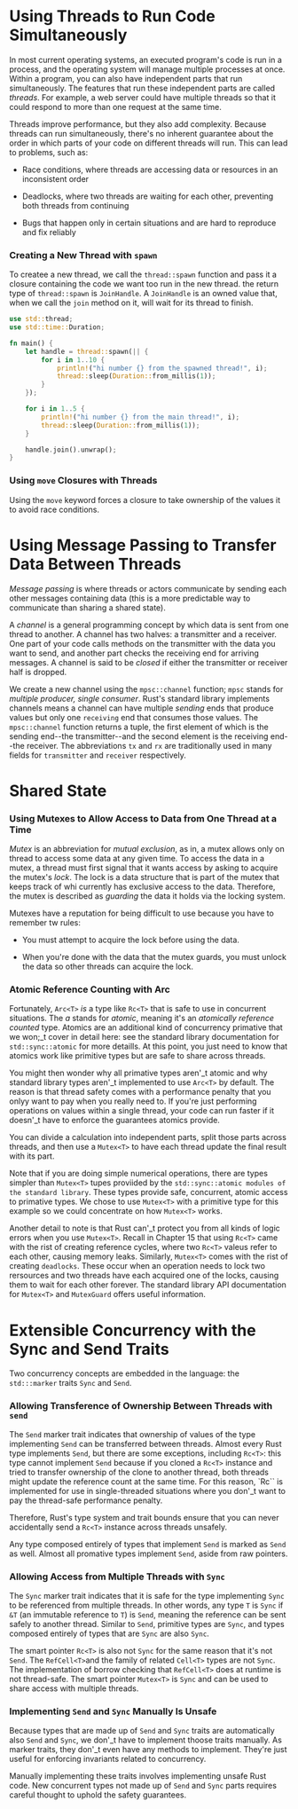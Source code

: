 # Using Threads to Run Code Simultaneously

In most current operating systems, an executed program's code is run in a process, and the operating system will manage multiple processes at once. Within a program, you can also have independent parts that run simultaneously. The features that run these independent parts are called *threads*. For example, a web server could have multiple threads so that it could respond to more than one request at the same time.

Threads improve performance, but they also add complexity. Because threads can run simultaneously, there's no inherent guarantee about the order in which parts of your code on different threads will run. This can lead to problems, such as:

- Race conditions, where threads are accessing data or resources in an inconsistent order

- Deadlocks, where two threads are waiting for each other, preventing both threads from continuing

- Bugs that happen only in certain situations and are hard to reproduce and fix reliably

### Creating a New Thread with `spawn`

To createe a new thread, we call the `thread::spawn` function and pass it a closure containing the code we want too run in the new thread. the return type of `thread::spawn` is `JoinHandle`. A `JoinHandle` is an owned value that, when we call the `join` method on it, will wait for its thread to finish.

```rust
use std::thread;
use std::time::Duration;

fn main() {
    let handle = thread::spawn(|| {
        for i in 1..10 {
            println!("hi number {} from the spawned thread!", i);
            thread::sleep(Duration::from_millis(1));
        }
    });

    for i in 1..5 {
        println!("hi number {} from the main thread!", i);
        thread::sleep(Duration::from_millis(1));
    }

    handle.join().unwrap();
}
```

### Using `move` Closures with Threads

Using the `move` keyword forces a closure to take ownership of the values it to avoid race conditions.

# Using Message Passing to Transfer Data Between Threads

*Message passing* is where threads or actors communicate by sending each other messages containing data (this is a more predictable way to communicate than sharing a shared state). 

A *channel* is a general programming concept by which data is sent from one thread to another. A channel has two halves: a transmitter and a receiver. One part of your code calls methods on the transmitter with the data you want to send, and another part checks the receiving end for arriving messages. A channel is said to be *closed* if either the transmitter or receiver half is dropped.

We create a new channel using the `mpsc::channel` function; `mpsc` stands for *multiple producer, single consumer*. Rust's standard library implements channels means a channel can have multiple *sending* ends that produce values but only one `receiving` end that consumes those values. The `mpsc::channel` function returns a tuple, the first element of which is the sending end--the transmitter--and the second element is the receiving end--the receiver. The abbreviations `tx` and `rx` are traditionally used in many fields for `transmitter` and `receiver` respectively.

# Shared State

### Using Mutexes to Allow Access to Data from One Thread at a Time

*Mutex* is an abbreviation for *mutual exclusion*, as in, a mutex allows only on thread to access some data at any given time. To access the data in a mutex, a thread must first signal that it wants access by asking to acquire the mutex's *lock*. The lock is a data structure that is part of the mutex that keeps track of whi currently has exclusive access to the data. Therefore, the mutex is described as *guarding* the data it holds via the locking system.

Mutexes have a reputation for being difficult to use because you have to remember tw rules:

- You must attempt to acquire the lock before using the data.

- When you're done with the data that the mutex guards, you must unlock the data so other threads can acquire the lock.

### Atomic Reference Counting with Arc<T>

Fortunately, `Arc<T>` *is* a type like `Rc<T>` that is safe to use in concurrent situations. The *a* stands for *atomic*, meaning it's an *atomically reference counted* type. Atomics are an additional kind of concurrency primative that we won;_t cover in detail here: see the standard library documentation for `std::sync::atomic` for more detaills. At this point, you just need to know that atomics work like primitive types but are safe to share across threads.

You might then wonder why all primative types aren'_t atomic and why standard library types aren'_t implemented to use `Arc<T>` by default. The reason is that thread safety comes with a performance penalty that you onlyy want to pay when you really need to. If you're just performing operations on values within a single thread, your code can run faster if it doesn'_t have to enforce the guarantees atomics provide.

 You can divide a calculation into independent parts, split those parts across threads, and then use a `Mutex<T>` to have each thread update the final result with its part.

Note that if you are doing simple numerical operations, there are types simpler than `Mutex<T>` tupes proviided by the `std::sync::atomic modules of the standard library`. These types provide safe, concurrent, atomic access to primative types. We chose to use `Mutex<T>` with a primitive type for this example so we could concentrate on how `Mutex<T>` works.

Another detail to note is that Rust can'_t protect you from all kinds of logic errors when you use `Mutex<T>`. Recall in Chapter 15 that using `Rc<T>` came with the rist of creating reference cycles, where two `Rc<T>` valeus refer to each other, causing memory leaks. Similarly, `Mutex<T>` comes with the rist of creating `deadlocks`. These occur when an operation needs to lock two rersources and two threads have each acquired one of the locks, causing them to wait for each other forever. The standard library API documentation for `Mutex<T>` and `MutexGuard` offers useful information.

# Extensible Concurrency with the Sync and Send Traits

Two concurrency concepts are embedded in the language: the `std:::marker` traits `Sync` and `Send`.

### Allowing Transference of Ownership Between Threads with `send`

The `Send` marker trait indicates that ownership of values of the type implementing `Send` can be transferred between threads. Almost every Rust type implements `Send`, but there are some exceptions, including `Rc<T>`: this type cannot implement `Send` because if you cloned a `Rc<T>` instance and tried to transfer ownership of the clone to another thread, both threads might update the reference count at the same time. For this reason, `Rc<T>`` is implemented for use in single-threaded situations where you don'_t want to pay the thread-safe performance penalty.

Therefore, Rust's type system and trait bounds ensure that you can never accidentally send a `Rc<T>` instance across threads unsafely.

Any type composed entirely of types that implement `Send` is marked as `Send` as well. Almost all promative types implement `Send`, aside from raw pointers.

### Allowing Access from Multiple Threads with `Sync`

The `Sync` marker trait indicates that it is safe for the type implementing `Sync` to be referenced from multiple threads. In other words, any type `T` is `Sync` if `&T` (an immutable reference to `T`) is `Send`, meaning the reference can be sent safely to another thread. Similar to `Send`, primitive types are `Sync`, and types composed entirely of types that are `Sync` are also `Sync`.

The smart pointer `Rc<T>` is also not `Sync` for the same reason that it's not `Send`. The `RefCell<T>`and the family of related `Cell<T>` types are not `Sync`. The implementation of borrow checking that `RefCell<T>` does at runtime is not thread-safe. The smart pointer `Mutex<T>` is `Sync` and can be used to share access with multiple threads.

### Implementing `Send` and `Sync` Manually Is Unsafe

Because types that are made up of `Send` and `Sync` traits are automatically also `Send` and `Sync`, we don'_t have to implement thoose traits manually. As marker traits, they don'_t even have any methods to implement. They're just useful for enforcing invariants related to concurrency.

Manually implementing these traits involves implementing unsafe Rust code. New concurrent types not made up of `Send` and `Sync` parts requires careful thought to uphold the safety guarantees.
